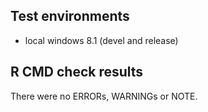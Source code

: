 ## Test environments
* local windows 8.1 (devel and release)

## R CMD check results
There were no ERRORs, WARNINGs or NOTE. 